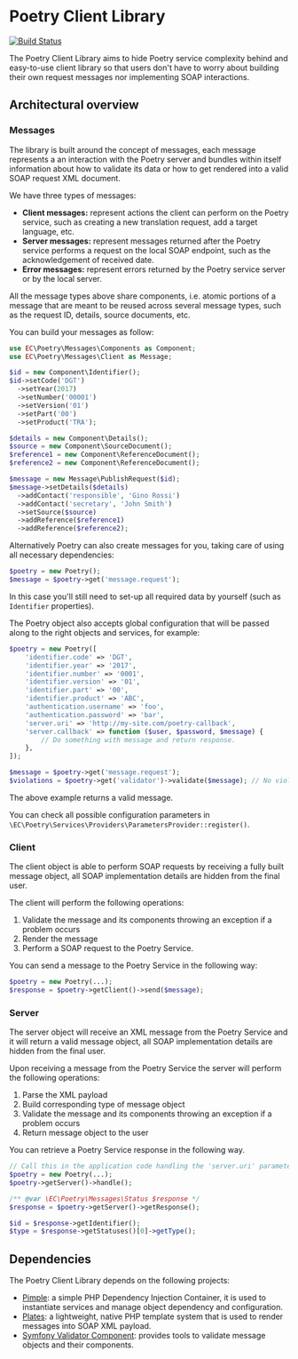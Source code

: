 # Poetry Client Library

[![Build Status](https://travis-ci.org/ec-europa/oe-poetry-client.svg?branch=master)](https://travis-ci.org/ec-europa/oe-poetry-client)

The Poetry Client Library aims to hide Poetry service complexity behind and easy-to-use client library so that
users don't have to worry about building their own request messages nor implementing SOAP interactions.  

## Architectural overview

### Messages

The library is built around the concept of messages, each message represents a an interaction with the Poetry server and
bundles within itself information about how to validate its data or how to get rendered into a valid SOAP request XML
document.

We have three types of messages:

- **Client messages:** represent actions the client can perform on the Poetry service, such as creating a new translation
  request, add a target language, etc. 
- **Server messages:** represent messages returned after the Poetry service performs a request on the local SOAP 
  endpoint, such as the acknowledgement of received date.
- **Error messages:** represent errors returned by the Poetry service server or by the local server. 

All the message types above share components, i.e. atomic portions of a message that are meant to be reused across
several message types, such as the request ID, details, source documents, etc.

You can build your messages as follow:

```php
use EC\Poetry\Messages\Components as Component;
use EC\Poetry\Messages\Client as Message;

$id = new Component\Identifier();
$id->setCode('DGT')
  ->setYear(2017)
  ->setNumber('00001')
  ->setVersion('01')
  ->setPart('00')
  ->setProduct('TRA');

$details = new Component\Details();
$source = new Component\SourceDocument();
$reference1 = new Component\ReferenceDocument();
$reference2 = new Component\ReferenceDocument();

$message = new Message\PublishRequest($id);
$message->setDetails($details)
  ->addContact('responsible', 'Gino Rossi')
  ->addContact('secretary', 'John Smith')
  ->setSource($source)
  ->addReference($reference1)
  ->addReference($reference2);
```

Alternatively Poetry can also create messages for you, taking care of using all necessary dependencies:

```php
$poetry = new Poetry();
$message = $poetry->get('message.request');
```

In this case you'll still need to set-up all required data by yourself (such as `Identifier` properties).

The Poetry object also accepts global configuration that will be passed along to the right objects and services,
for example:

```php
$poetry = new Poetry([
    'identifier.code' => 'DGT',
    'identifier.year' => '2017',
    'identifier.number' => '0001',
    'identifier.version' => '01',
    'identifier.part' => '00',
    'identifier.product' => 'ABC',
    'authentication.username' => 'foo',
    'authentication.password' => 'bar',
    'server.uri' => 'http://my-site.com/poetry-callback',
    'server.callback' => function ($user, $password, $message) {
        // Do something with message and return response.
    },    
]);

$message = $poetry->get('message.request');
$violations = $poetry->get('validator')->validate($message); // No violations.
```

The above example returns a valid message.

You can check all possible configuration parameters in `\EC\Poetry\Services\Providers\ParametersProvider::register()`.

### Client

The client object is able to perform SOAP requests by receiving a fully built message object, all SOAP implementation
details are hidden from the final user.

The client will perform the following operations:

1. Validate the message and its components throwing an exception if a problem occurs
2. Render the message
3. Perform a SOAP request to the Poetry Service.  

You can send a message to the Poetry Service in the following way:

```php
$poetry = new Poetry(...);
$response = $poetry->getClient()->send($message);
```

### Server

The server object will receive an XML message from the Poetry Service and it will return a valid message object, all
SOAP implementation details are hidden from the final user.

Upon receiving a message from the Poetry Service the server will perform the following operations:

 1. Parse the XML payload
 2. Build corresponding type of message object
 3. Validate the message and its components throwing an exception if a problem occurs
 4. Return message object to the user

You can retrieve a Poetry Service response in the following way.

```php
// Call this in the application code handling the 'server.uri' parameter.
$poetry = new Poetry(...);
$poetry->getServer()->handle();

/** @var \EC\Poetry\Messages\Status $response */
$response = $poetry->getServer()->getResponse();

$id = $response->getIdentifier();
$type = $response->getStatuses()[0]->getType();
```

## Dependencies

The Poetry Client Library depends on the following projects:

- [Pimple](https://pimple.symfony.com/): a simple PHP Dependency Injection Container, it is used to instantiate services
  and manage object dependency and configuration.
- [Plates](http://platesphp.com/): a lightweight, native PHP template system that is used to render messages into SOAP
  XML payload.
- [Symfony Validator Component](https://symfony.com/doc/current/components/validator.html): provides tools to validate
  message objects and their components.
